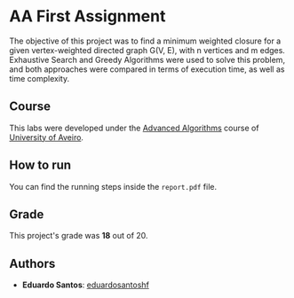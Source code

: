 # AA First Assignment

The objective of this project was to find a minimum weighted closure for a given vertex-weighted directed graph G(V, E), with n vertices and m edges. Exhaustive Search and Greedy Algorithms were used to solve this problem, and both approaches were compared in terms of execution time, as well as time complexity.

## Course
This labs were developed under the [Advanced Algorithms](https://www.ua.pt/en/uc/13637) course of [University of Aveiro](https://www.ua.pt/).

## How to run
You can find the running steps inside the `report.pdf` file.

## Grade 
This project's grade was **18** out of 20.

## Authors
* **Eduardo Santos**: [eduardosantoshf](https://github.com/eduardosantoshf)